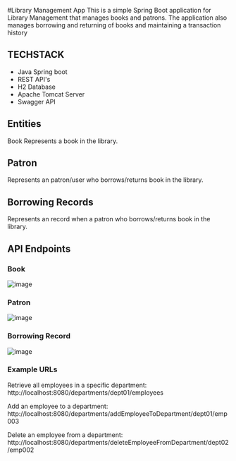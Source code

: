 #Library Management App
This is a simple Spring Boot application for Library Management  that manages books and patrons. The application also manages borrowing and returning of books and maintaining a transaction history

## TECHSTACK
* Java Spring boot
* REST API's
* H2 Database
* Apache Tomcat Server
* Swagger API

## Entities
Book
Represents a book in the library.

## Patron
Represents an patron/user who borrows/returns book in the library.

## Borrowing Records
Represents an record when a patron who borrows/returns book in the library.

## API Endpoints

### Book
![image](https://github.com/Pavs1605/SpringEmpDeptDemo/assets/18229871/785b153a-1c44-4d21-b78e-ac38acbe2206)

### Patron
![image](https://github.com/Pavs1605/SpringEmpDeptDemo/assets/18229871/b50ee32c-c498-4a5f-9d04-dcb8b19670f1)

### Borrowing Record
![image](https://github.com/Pavs1605/SpringEmpDeptDemo/assets/18229871/eb5ea195-194e-49d0-b1eb-a20e02411391)

### Example URLs
Retrieve all employees in a specific department: http://localhost:8080/departments/dept01/employees

Add an employee to a department: http://localhost:8080/departments/addEmployeeToDepartment/dept01/emp003

Delete an employee from a department: http://localhost:8080/departments/deleteEmployeeFromDepartment/dept02/emp002
